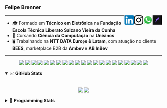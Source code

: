<h3>Felipe Brenner</h3>

<a href="https://app.rocketseat.com.br/me/felipebrenner" target="_blank" rel="nofollow"><img align="right" width="30rem" src="./assets/rocketseat-black.png" alt="Rocketseat: @felipebrenner"/></a>
<a href="https://api.whatsapp.com/send?phone=5551995585968" target="_blank" rel="nofollow"><img align="right" width="30rem" src="./assets/whatsapp.png" alt="Whatsapp: +55 51995585968"/></a>
<a href="https://www.instagram.com/felipeobrenner/" target="_blank" rel="nofollow"><img align="right" width="30rem" src="./assets/instagram.png" alt="Instagram: @felipeobrenner"/></a>
<a href="https://www.linkedin.com/in/felipe-de-oliveira-brenner/" target="_blank" rel="nofollow"><img align="right" width="30rem" src="./assets/linkedin.png" alt="LinkedIn: @felipe-de-oliveira-brenner"/></a>

---

- 🎓 Formado em **Técnico em Eletrônica** na **Fundação Escola Técnica Liberato Salzano Vieira da Cunha**
- 📓 Cursando **Ciência da Computação** na **Unisinos**
- 🖥️ Trabalhando na **NTT DATA Europe & Latam**, com atuação no cliente **BEES**, marketplace B2B da **Ambev** e **AB InBev**

---

<p align='center'>
  <img width="35rem" src="https://cdn.jsdelivr.net/gh/devicons/devicon/icons/react/react-original.svg" />
  <img width="35rem" src="https://cdn.jsdelivr.net/gh/devicons/devicon/icons/nextjs/nextjs-line.svg" />
  <img width="35rem" src="https://cdn.jsdelivr.net/gh/devicons/devicon/icons/javascript/javascript-plain.svg" />
  <img width="35rem" src="https://cdn.jsdelivr.net/gh/devicons/devicon/icons/typescript/typescript-plain.svg" />
  <img width="35rem" src="https://cdn.jsdelivr.net/gh/devicons/devicon/icons/jest/jest-plain.svg" />
  <img width="35rem" src="https://cdn.jsdelivr.net/gh/devicons/devicon/icons/redux/redux-original.svg" />
  <img width="35rem" src="https://cdn.jsdelivr.net/gh/devicons/devicon/icons/storybook/storybook-original.svg" />
  <img width="35rem" src="https://cdn.jsdelivr.net/gh/devicons/devicon/icons/sass/sass-original.svg" />
  <img width="35rem" src="https://cdn.jsdelivr.net/gh/devicons/devicon/icons/materialui/materialui-plain.svg" />
  <img width="35rem" src="https://cdn.jsdelivr.net/gh/devicons/devicon/icons/css3/css3-plain.svg" />
  <img width="35rem" src="https://cdn.jsdelivr.net/gh/devicons/devicon/icons/html5/html5-plain.svg" />
  <img width="35rem" src="https://cdn.jsdelivr.net/gh/devicons/devicon/icons/docker/docker-plain.svg" />
  <img width="35rem" src="https://cdn.jsdelivr.net/gh/devicons/devicon/icons/azure/azure-original.svg" />
  <img width="35rem" src="https://cdn.jsdelivr.net/gh/devicons/devicon/icons/vscode/vscode-original.svg" />
  <img width="35rem" src="https://cdn.jsdelivr.net/gh/devicons/devicon/icons/git/git-original.svg" />
  <img width="35rem" src="https://cdn.jsdelivr.net/gh/devicons/devicon/icons/yarn/yarn-original.svg" />
  <img width="35rem" src="https://cdn.jsdelivr.net/gh/devicons/devicon/icons/npm/npm-original-wordmark.svg" />
  <img width="35rem" src="https://cdn.jsdelivr.net/gh/devicons/devicon/icons/microsoftsqlserver/microsoftsqlserver-plain.svg" />
  <img width="35rem" src="https://cdn.jsdelivr.net/gh/devicons/devicon/icons/oracle/oracle-original.svg" />
  <img width="35rem" src="https://cdn.jsdelivr.net/gh/devicons/devicon/icons/linux/linux-plain.svg" />
  <img width="35rem" src="https://cdn.jsdelivr.net/gh/devicons/devicon/icons/ubuntu/ubuntu-plain.svg" />
</p>

<details open>
  <summary>📈 <b>GitHub Stats</b></summary>
  <br>
  <p align="center">
  <img src="https://github-readme-stats.vercel.app/api?username=felipebrenner&show_icons=true&theme=dark"/>
  <img src="https://github-readme-stats.vercel.app/api/top-langs/?username=felipebrenner&layout=compact&theme=dark">
  </p>

</details>

<details>
  <summary>🤖 <b>Programming Stats</b></summary>
  <br/>

  <!--START_SECTION:waka-->
![Code Time](http://img.shields.io/badge/Code%20Time-3%2C005%20hrs%2054%20mins-blue)

**🐱 My GitHub Data** 

> 📦 454.0 kB Used in GitHub's Storage 
 > 
> 🏆 25 Contributions in the Year 2024
 > 
> 🚫 Not Opted to Hire
 > 
> 📜 28 Public Repositories 
 > 
> 🔑 6 Private Repositories 
 > 
**I'm an Early 🐤** 

```text
🌞 Morning                159 commits         ███░░░░░░░░░░░░░░░░░░░░░░   13.24 % 
🌆 Daytime                472 commits         ██████████░░░░░░░░░░░░░░░   39.30 % 
🌃 Evening                535 commits         ███████████░░░░░░░░░░░░░░   44.55 % 
🌙 Night                  35 commits          █░░░░░░░░░░░░░░░░░░░░░░░░   02.91 % 
```
📅 **I'm Most Productive on Wednesday** 

```text
Monday                   204 commits         ████░░░░░░░░░░░░░░░░░░░░░   16.99 % 
Tuesday                  176 commits         ████░░░░░░░░░░░░░░░░░░░░░   14.65 % 
Wednesday                215 commits         ████░░░░░░░░░░░░░░░░░░░░░   17.90 % 
Thursday                 152 commits         ███░░░░░░░░░░░░░░░░░░░░░░   12.66 % 
Friday                   131 commits         ███░░░░░░░░░░░░░░░░░░░░░░   10.91 % 
Saturday                 152 commits         ███░░░░░░░░░░░░░░░░░░░░░░   12.66 % 
Sunday                   171 commits         ████░░░░░░░░░░░░░░░░░░░░░   14.24 % 
```


📊 **This Week I Spent My Time On** 

```text
💬 Programming Languages: 
TypeScript               9 hrs 9 mins        ███████████████████░░░░░░   77.19 % 
Text                     1 hr 25 mins        ███░░░░░░░░░░░░░░░░░░░░░░   12.03 % 
JSON                     43 mins             ██░░░░░░░░░░░░░░░░░░░░░░░   06.17 % 
Other                    15 mins             █░░░░░░░░░░░░░░░░░░░░░░░░   02.16 % 
Java                     13 mins             ░░░░░░░░░░░░░░░░░░░░░░░░░   01.93 % 

🔥 Editors: 
VS Code                  11 hrs 52 mins      █████████████████████████   100.00 % 

🐱‍💻 Projects: 
academic-recommendation-s3 hrs 5 mins        ███████░░░░░░░░░░░░░░░░░░   26.02 % 
web-link-cart            3 hrs               ██████░░░░░░░░░░░░░░░░░░░   25.30 % 
nfa-post-sales           2 hrs 8 mins        █████░░░░░░░░░░░░░░░░░░░░   18.03 % 
nfa-components-react     1 hr 48 mins        ████░░░░░░░░░░░░░░░░░░░░░   15.28 % 
web-link-order-tracking  29 mins             █░░░░░░░░░░░░░░░░░░░░░░░░   04.18 % 

💻 Operating System: 
Mac                      11 hrs 52 mins      █████████████████████████   100.00 % 
```

**I Mostly Code in TypeScript** 

```text
TypeScript               15 repos            ██████████░░░░░░░░░░░░░░░   41.67 % 
JavaScript               4 repos             ███░░░░░░░░░░░░░░░░░░░░░░   11.11 % 
C                        3 repos             ██░░░░░░░░░░░░░░░░░░░░░░░   08.33 % 
Python                   2 repos             █░░░░░░░░░░░░░░░░░░░░░░░░   05.56 % 
SystemVerilog            1 repo              █░░░░░░░░░░░░░░░░░░░░░░░░   02.78 % 
```




 Last Updated on 11/09/2024 02:42:39 UTC
<!--END_SECTION:waka-->
</details>
